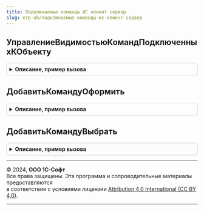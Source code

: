```yaml
---
title: Подключаемые команды ИС клиент сервер
slug: erp-uh/подключаемые-команды-ис-клиент-сервер
---
```



## УправлениеВидимостьюКомандПодключенныхКОбъекту
<details style="margin: 1em 0; padding: 0.5em; border: 1px solid #ccc; border-radius: 6px;">

<summary style="font-weight: bold; cursor: pointer;">Описание, пример вызова</summary>

```bsl

// Вставить вызов в точках изменения видимости команд (групп команд) по документу-основанию
//
// Параметры:
//   Форма  - ФормаКлиентскогоПриложения     - форма-источник вызова.
//
Процедура УправлениеВидимостьюКомандПодключенныхКОбъекту(Форма) Экспорт
```

Пример вызова
```bsl
ПодключаемыеКомандыИСКлиентСервер.УправлениеВидимостьюКомандПодключенныхКОбъекту(Форма) 
```
</details>

## ДобавитьКомандуОформить
<details style="margin: 1em 0; padding: 0.5em; border: 1px solid #ccc; border-radius: 6px;">

<summary style="font-weight: bold; cursor: pointer;">Описание, пример вызова</summary>

```bsl

// Добавить команду в подменю "Оформить".
//
// Параметры:
//  СтруктураКоманд - Структура - Структура команд:
//   * ОформитьИС - Массив Из См. ОписаниеКоманды - команды оформления основания
//   * ВыбратьИС  - Массив Из См. ОписаниеКоманды - команды выбора основания
//  ИмяМетаданныхДокумента - Строка - Имя метаданных документа
//  ПредставлениеМетаданныхДокумента - Строка - Представление метаданных документа
//  СтрокаФункциональныхОпций - Строка - Строка функциональных опций
Процедура ДобавитьКомандуОформить(СтруктураКоманд, ИмяМетаданныхДокумента, ПредставлениеМетаданныхДокумента, СтрокаФункциональныхОпций = "") Экспорт
```

Пример вызова
```bsl
ПодключаемыеКомандыИСКлиентСервер.ДобавитьКомандуОформить(СтруктураКоманд, ИмяМетаданныхДокумента, ПредставлениеМетаданныхДокумента, СтрокаФункциональныхОпций);
```
</details>

## ДобавитьКомандуВыбрать
<details style="margin: 1em 0; padding: 0.5em; border: 1px solid #ccc; border-radius: 6px;">

<summary style="font-weight: bold; cursor: pointer;">Описание, пример вызова</summary>

```bsl

// Добавить команду в подменю "Выбрать".
//
// Параметры:
//  СтруктураКоманд - Структура - Структура команд:
//   * ОформитьИС - Массив Из См. ОписаниеКоманды - команды оформления основания
//   * ВыбратьИС  - Массив Из См. ОписаниеКоманды - команды выбора основания
//  ИмяМетаданныхДокумента - Строка - Имя метаданных документа
//  ПредставлениеМетаданныхДокумента - Строка - Представление метаданных документа
//  СтрокаФункциональныхОпций - Строка - Строка функциональных опций
Процедура ДобавитьКомандуВыбрать(СтруктураКоманд, ИмяМетаданныхДокумента, ПредставлениеМетаданныхДокумента, СтрокаФункциональныхОпций = "") Экспорт
```

Пример вызова
```bsl
ПодключаемыеКомандыИСКлиентСервер.ДобавитьКомандуВыбрать(СтруктураКоманд, ИмяМетаданныхДокумента, ПредставлениеМетаданныхДокумента, СтрокаФункциональныхОпций);
```
</details>

---

© 2024, **ООО 1С-Софт**  
Все права защищены. Эта программа и сопроводительные материалы предоставляются  
в соответствии с условиями лицензии [Attribution 4.0 International (CC BY 4.0)](https://creativecommons.org/licenses/by/4.0/legalcode).

---
